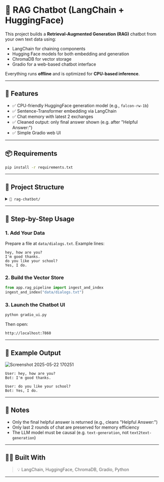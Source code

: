 # 🤖 RAG Chatbot (LangChain + HuggingFace)

This project builds a **Retrieval-Augmented Generation (RAG)** chatbot from your own text data using:

* LangChain for chaining components
* Hugging Face models for both embedding and generation
* ChromaDB for vector storage
* Gradio for a web-based chatbot interface

Everything runs **offline** and is optimized for **CPU-based inference**.

---

## 🚀 Features

* ✅ CPU-friendly HuggingFace generation model (e.g., `falcon-rw-1b`)
* ✅ Sentence-Transformer embedding via LangChain
* ✅ Chat memory with latest 2 exchanges
* ✅ Cleaned output: only final answer shown (e.g. after "Helpful Answer:")
* ✅ Simple Gradio web UI

---

## 📦 Requirements

```bash
pip install -r requirements.txt
```

---

## 📁 Project Structure

<details>
<summary><code>📁 rag-chatbot/</code></summary>

```
rag-chatbot/
├── src/
│   ├── __init__.py
|   ├── api.py
│   ├── config.py                # Loads .env
│   ├── rag_pipeline.py         # Embedding, retrieval, generation
│
├──frontend/
|   ├── ui.py                   # Gradio web UI
├── main.py                     # Optional FastAPI entrypoint
├── requirements.txt
├── .env
├── README.md
│
├── data/
│   └── dialogs.txt             # Your text data file
│
├── vector_db/                  # Chroma vector store (autogenerated)
```

</details>

---

## 🧾 Step-by-Step Usage

### 1. Add Your Data

Prepare a file at `data/dialogs.txt`. Example lines:

```
hey, how are you?
I'm good thanks.
do you like your school?
Yes, I do.
```

### 2. Build the Vector Store

```python
from app.rag_pipeline import ingest_and_index
ingest_and_index("data/dialogs.txt")
```

### 3. Launch the Chatbot UI

```bash
python gradio_ui.py
```

Then open:

```
http://localhost:7860
```

---

## 💬 Example Output
![Screenshot 2025-05-22 170251](https://github.com/user-attachments/assets/cc6a320d-e94c-431e-98f1-c33b9194379e)

```
User: hey, how are you?
Bot: I'm good thanks.

User: do you like your school?
Bot: Yes, I do.
```

---

## 🧠 Notes

* Only the final helpful answer is returned (e.g., cleans "Helpful Answer:")
* Only last 2 rounds of chat are preserved for memory efficiency
* The LLM model must be causal (e.g. `text-generation`, not `text2text-generation`)

---


## 👨‍💻 Built With

> 💡 LangChain, HuggingFace, ChromaDB, Gradio, Python

---
